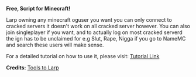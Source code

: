 **Free, Script for Minecraft!**

Larp owning any minecraft oguser you want you can only connect to cracked servers it doesn't work on all cracked server however. You can also join singleplayer if you want, and to actually log on most cracked serverd the ign has to be unclaimed for e.g Slut, Rape, Nigga if you go to NameMC and search these users will make sense.

For a detailed tutorial on how to use it, please visit: [Tutorial Link](https://t.me/tools2larp/380)

**Credits:** [Tools to Larp](https://t.me/tools2larp)
